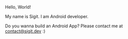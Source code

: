 Hello, World!

My name is Sigit. I am Android developer. 

Do you wanna build an Android App? Please contact me at contact@sigit.dev :)
